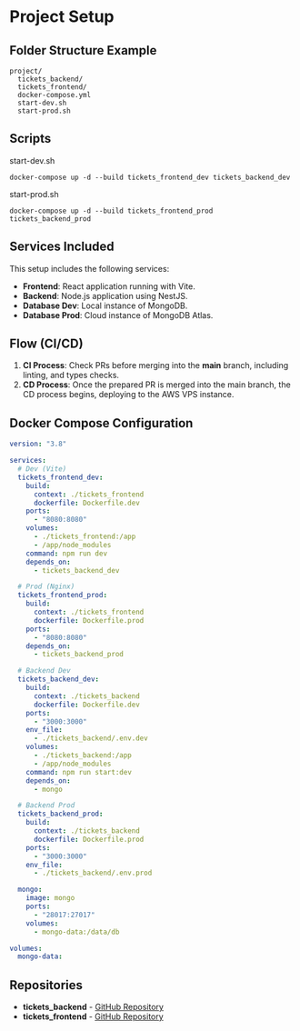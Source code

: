 # Project Setup

## Folder Structure Example

```
project/
  tickets_backend/
  tickets_frontend/
  docker-compose.yml
  start-dev.sh
  start-prod.sh
```

## Scripts
start-dev.sh
```
docker-compose up -d --build tickets_frontend_dev tickets_backend_dev
```
start-prod.sh
```
docker-compose up -d --build tickets_frontend_prod tickets_backend_prod
```

## Services Included

This setup includes the following services:

- **Frontend**: React application running with Vite.
- **Backend**: Node.js application using NestJS.
- **Database Dev**: Local instance of MongoDB.
- **Database Prod**: Cloud instance of MongoDB Atlas.

## Flow (CI/CD)

1. **CI Process**: Check PRs before merging into the **main** branch, including linting, and types checks.
2. **CD Process**: Once the prepared PR is merged into the main branch, the CD process begins, deploying to the AWS VPS instance.


## Docker Compose Configuration

```yaml
version: "3.8"

services:
  # Dev (Vite)
  tickets_frontend_dev:
    build:
      context: ./tickets_frontend
      dockerfile: Dockerfile.dev
    ports:
      - "8080:8080"
    volumes:
      - ./tickets_frontend:/app
      - /app/node_modules
    command: npm run dev
    depends_on:
      - tickets_backend_dev

  # Prod (Nginx)
  tickets_frontend_prod:
    build:
      context: ./tickets_frontend
      dockerfile: Dockerfile.prod
    ports:
      - "8080:8080"
    depends_on:
      - tickets_backend_prod

  # Backend Dev
  tickets_backend_dev:
    build:
      context: ./tickets_backend
      dockerfile: Dockerfile.dev
    ports:
      - "3000:3000"
    env_file:
      - ./tickets_backend/.env.dev
    volumes:
      - ./tickets_backend:/app
      - /app/node_modules
    command: npm run start:dev
    depends_on:
      - mongo

  # Backend Prod
  tickets_backend_prod:
    build:
      context: ./tickets_backend
      dockerfile: Dockerfile.prod
    ports:
      - "3000:3000"
    env_file:
      - ./tickets_backend/.env.prod

  mongo:
    image: mongo
    ports:
      - "28017:27017"
    volumes:
      - mongo-data:/data/db

volumes:
  mongo-data:

```

## Repositories

- **tickets_backend** - [GitHub Repository](https://github.com/AndreyFaichuk/tickets_backend)
- **tickets_frontend** - [GitHub Repository](https://github.com/AndreyFaichuk/tickets_frontend)
